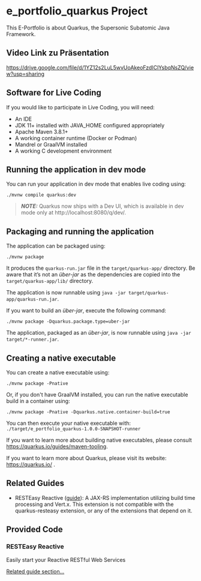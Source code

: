 # e_portfolio_quarkus Project

This E-Portfolio is about Quarkus, the Supersonic Subatomic Java Framework.

## Video Link zu Präsentation

https://drive.google.com/file/d/1YZ12s2LuL5wvUoAkeoFzdIClYsbqNsZQ/view?usp=sharing

## Software for Live Coding

If you would like to participate in Live Coding, you will need:
  - An IDE
  - JDK 11+ installed with JAVA_HOME configured appropriately
  - Apache Maven 3.8.1+
  - A working container runtime (Docker or Podman)
  - Mandrel or GraalVM installed
  - A working C development environment


## Running the application in dev mode

You can run your application in dev mode that enables live coding using:
```shell script
./mvnw compile quarkus:dev
```

> **_NOTE:_**  Quarkus now ships with a Dev UI, which is available in dev mode only at http://localhost:8080/q/dev/.

## Packaging and running the application

The application can be packaged using:
```shell script
./mvnw package
```
It produces the `quarkus-run.jar` file in the `target/quarkus-app/` directory.
Be aware that it’s not an _über-jar_ as the dependencies are copied into the `target/quarkus-app/lib/` directory.

The application is now runnable using `java -jar target/quarkus-app/quarkus-run.jar`.

If you want to build an _über-jar_, execute the following command:
```shell script
./mvnw package -Dquarkus.package.type=uber-jar
```

The application, packaged as an _über-jar_, is now runnable using `java -jar target/*-runner.jar`.

## Creating a native executable

You can create a native executable using: 
```shell script
./mvnw package -Pnative
```

Or, if you don't have GraalVM installed, you can run the native executable build in a container using: 
```shell script
./mvnw package -Pnative -Dquarkus.native.container-build=true
```

You can then execute your native executable with: `./target/e_portfolio_quarkus-1.0.0-SNAPSHOT-runner`

If you want to learn more about building native executables, please consult https://quarkus.io/guides/maven-tooling.

If you want to learn more about Quarkus, please visit its website: https://quarkus.io/ .

## Related Guides

- RESTEasy Reactive ([guide](https://quarkus.io/guides/resteasy-reactive)): A JAX-RS implementation utilizing build time processing and Vert.x. This extension is not compatible with the quarkus-resteasy extension, or any of the extensions that depend on it.

## Provided Code

### RESTEasy Reactive

Easily start your Reactive RESTful Web Services

[Related guide section...](https://quarkus.io/guides/getting-started-reactive#reactive-jax-rs-resources)
